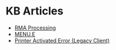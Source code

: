 # KB Articles

<PageHeader />

* [RMA Processing](./rmaprocessing/README.md)
* [MENU.E](./MENU-E/README.md)
* [Printer Activated Error (Legacy Client)](./Printer-Activated-Error-Legacy-Client/README.md)


<PageFooter />
